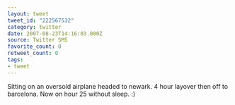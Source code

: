 ```yaml
---
layout: tweet
tweet_id: "222567532"
category: twitter
date: 2007-08-23T14:16:03.000Z
source: Twitter SMS
favorite_count: 0
retweet_count: 0
tags:
- tweet
---
```


Sitting on an oversold airplane headed to newark. 4 hour layover then off to barcelona. Now on hour 25 without sleep. :)
